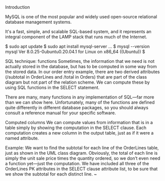 Introduction

MySQL is one of the most popular and widely used open-source relational database management systems.

It's a fast, simple, and scalable SQL-based system, and it represents an integral component of the LAMP stack that runs much of the Internet.

$ sudo apt update
$ sudo apt install mysql-server
...
$ mysql --version
mysql  Ver 8.0.25-0ubuntu0.20.04.1 for Linux on x86_64 ((Ubuntu))
$

SQL technique: functions
Sometimes, the information that we need is not actually stored in the database, but has to be computed in some way from the stored data. In our order entry example, there are two derived attributes (/subtotal in OrderLines and /total in Orders) that are part of the class diagram but not part of the relation scheme. We can compute these by using SQL functions in the SELECT statement.

There are many, many functions in any implementation of SQL—far more than we can show here. Unfortunately, many of the functions are defined quite differently in different database packages, so you should always consult a reference manual for your specific software.

Computed columns
We can compute values from information that is in a table simply by showing the computation in the SELECT clause. Each computation creates a new column in the output table, just as if it were a named attribute.

Example: We want to find the subtotal for each line of the OrderLines table, just as shown in the UML class diagram. Obviously, the total of each line is simply the unit sale price times the quantity ordered, so we don’t even need a function yet—just the computation. We have included all three of the OrderLines PK attributes in the SELECT clause attribute list, to be sure that we show the subtotal for each distinct line.
~                                                             
